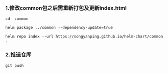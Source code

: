 ### 1.修改common包之后需重新打包及更新index.html 
```shell
cd  common

helm package ../common --dependency-update=true

helm repo index --url https://songyanping.github.io/helm-chart/common .
```

### 2.推送仓库
```shell
git push
```